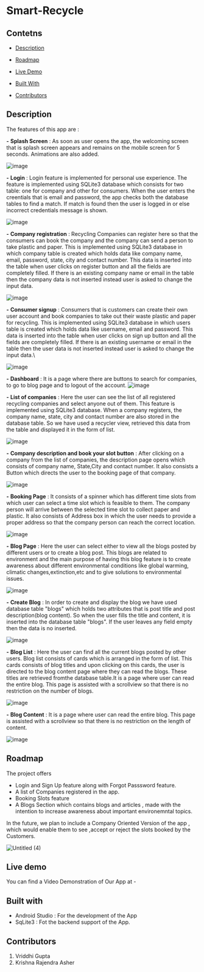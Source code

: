 # Smart-Recycle

## Contetns
- [Description](#description)

- [Roadmap](#roadmap)

- [Live Demo](#live-demo)

- [Built With](#built-with)

- [Contributors](#contributors)

## Description

The features of this app are :

**-** **Splash Screen** : As soon as user opens the app, the welcoming screen that is splash screen appears and remains on the mobile screen for 5 seconds. Animations are also added.

![image](https://github.com/Vriddhigupta/Smart-Recycle/blob/main/Screenshots/splash_screen.jpeg)

**-** **Login** : Login feature is implemented for personal use experience. The feature is implemented using SQLite3 database which consists for two table: one for company and other for consumers. When the user enters the creentials that is email and password, the app checks both the database tables to find a match. If match is found then the user is logged in or else incorrect credentials message is shown.

![image](https://github.com/Vriddhigupta/Smart-Recycle/blob/main/Screenshots/login%20page.jpeg)

**-** **Company registration** : Recycling Companies can register here so that the consumers can book the company and the company can send a person to take plastic and paper. This is implemented using SQLite3 database in which company table is created which holds data like company name, email, password, state, city and contact number. This data is inserted into the table when user clicks on register button and all the fields are completely filled. If there is an existing company name or email in the table then the company data is not inserted instead user is asked to change the input data.

![image](https://github.com/Vriddhigupta/Smart-Recycle/blob/main/Screenshots/register%20company.jpeg)

**-** **Consumer signup** : Consumers that is customers can create their own user account and book companies to take out their waste plastic and paper for recycling. This is implemented using SQLite3 database in which users table is created which holds data like username, email and password. This data is inserted into the table when user clicks on sign up button and all the fields are completely filled. If there is an existing username or email in the table then the user data is not inserted instead user is asked to change the input data.\

![image](https://github.com/Vriddhigupta/Smart-Recycle/blob/main/Screenshots/consumer_signup.jpeg)

**-** **Dashboard** : It is a page where there are buttons to search for companies, to go to blog page and to logout of the account.
![image](https://github.com/Vriddhigupta/Smart-Recycle/blob/main/Screenshots/dashboard.jpeg)

**-** **List of companies** : Here the user can see the list of all registered recycling companies and select anyone out of them. This feature is implemented using SQLite3 database. When a company registers, the company name, state, city and contact number are also stored in the database table. So we have used a recycler view, retrieved this data from the table and displayed it in the form of list. 

![image](https://github.com/Vriddhigupta/Smart-Recycle/blob/main/Screenshots/company_list.jpeg)

**-** **Company description and book your slot button** : After clicking on a company from the list of companies, the description page opens which consists of company name, State,City and contact number. It also consists a Button which directs the user to the booking page of that company.

![image](https://github.com/Vriddhigupta/Smart-Recycle/blob/main/Screenshots/company_desc.jpeg)

**-** **Booking Page** : It consists of a spinner which has different time slots from which user can select a time slot which is feasible to them. The company person will arrive between the selected time slot to collect paper and plastic. It also consists of Address box in which the user needs to provide a proper address so that the company person can reach the correct location.

![image](https://github.com/Vriddhigupta/Smart-Recycle/blob/main/Screenshots/book%20your%20slot.jpeg)

**-** **Blog Page** : Here the user can select either to view all the blogs posted by different users or to create a blog post. This blogs are related to environment and the main purpose of having this blog feature is to create awareness about different environmental conditions like global warming, climatic changes,extinction,etc and to give solutions to environmental issues.

![image](https://github.com/Vriddhigupta/Smart-Recycle/blob/main/Screenshots/Blog%20page.jpeg)

**-** **Create Blog** : In order to create and display the blog we have used database table "blogs" which holds two attributes that is post title and post description(blog content). So when the user fills the title and content, it is inserted into the database table "blogs". If the user leaves any field empty then the data is no inserted.

![image](https://github.com/Vriddhigupta/Smart-Recycle/blob/main/Screenshots/create_blog.jpeg)

**-** **Blog List** : Here the user can find all the current blogs posted by other users. Blog list consists of cards which is arranged in the form of list. This cards consists of blog titles and upon clicking on this cards, the user is directed to the blog content page where they can read the blogs. These titles are retrieved fromthe database table.It is a page where user can read the entire blog. This page is assisted with a scrollview so that there is no restriction on the number of blogs.

![image](https://github.com/Vriddhigupta/Smart-Recycle/blob/main/Screenshots/blog%20list.jpeg)

**-** **Blog Content** : It is a page where user can read the entire blog. This page is assisted with a scrollview so that there is no restriction on the length of content.

![image](https://github.com/Vriddhigupta/Smart-Recycle/blob/main/Screenshots/blog%20content.jpeg)


## Roadmap

The project offers
- Login and Sign Up feature along with Forgot Passsword feature.
- A list of Companies registered in the app. 
- Booking Slots feature 
- A Blogs Section which contains blogs and articles , made with the intention to increase awareness about important environemntal topics.

In the future, we plan to include a Company Oriented Version of the app , which would enable them to see ,accept or reject the slots booked by the Customers.

![Untitled (4)](https://user-images.githubusercontent.com/54906653/122470791-19f25a00-cfdc-11eb-838e-036989bc01e4.jpg)

## Live demo

You can find a Video Demonstration of Our App at - 

## Built with
- Android Studio : For the development of the App
- SqLite3 : Fot the backend support of the App.

## Contributors 
1. Vriddhi Gupta 
2. Krishna Rajendra Asher
